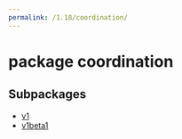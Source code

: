 ```yaml
---
permalink: /1.18/coordination/
---
```


# package coordination



## Subpackages

* [v1](coordination-v1.md)
* [v1beta1](coordination-v1beta1.md)